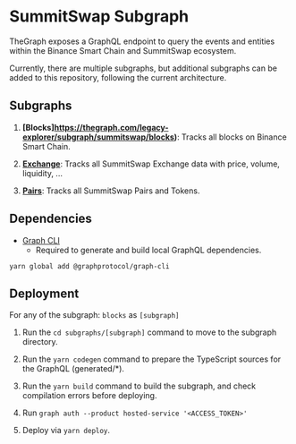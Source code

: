 # SummitSwap Subgraph

TheGraph exposes a GraphQL endpoint to query the events and entities within the Binance Smart Chain and SummitSwap ecosystem.

Currently, there are multiple subgraphs, but additional subgraphs can be added to this repository, following the current architecture.

## Subgraphs

1. **[Blocks]https://thegraph.com/legacy-explorer/subgraph/summitswap/blocks)**: Tracks all blocks on Binance Smart Chain.

2. **[Exchange](https://thegraph.com/legacy-explorer/subgraph/summitswap/exchange)**: Tracks all SummitSwap Exchange data with price, volume, liquidity, ...

3. **[Pairs](https://thegraph.com/legacy-explorer/subgraph/summitswap/pairs)**: Tracks all SummitSwap Pairs and Tokens.

## Dependencies

- [Graph CLI](https://github.com/graphprotocol/graph-cli)
    - Required to generate and build local GraphQL dependencies.

```shell
yarn global add @graphprotocol/graph-cli
```

## Deployment

For any of the subgraph: `blocks` as `[subgraph]`

1. Run the `cd subgraphs/[subgraph]` command to move to the subgraph directory.

2. Run the `yarn codegen` command to prepare the TypeScript sources for the GraphQL (generated/*).

3. Run the `yarn build` command to build the subgraph, and check compilation errors before deploying.

4. Run `graph auth --product hosted-service '<ACCESS_TOKEN>'`

5. Deploy via `yarn deploy`.

